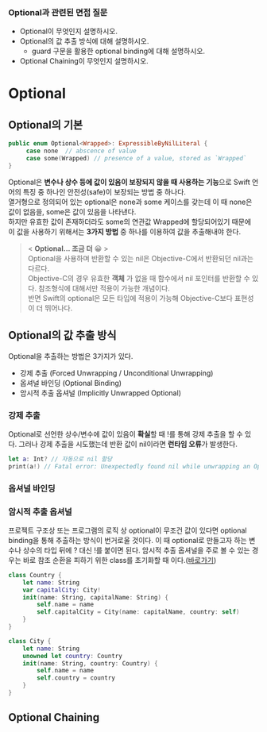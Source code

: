 ### Optional과 관련된 면접 질문

* Optional이 무엇인지 설명하시오.
* Optional의 값 추출 방식에 대해 설명하시오.
  * guard 구문을 활용한 optional binding에 대해 설명하시오.
* Optional Chaining이 무엇인지 설명하시오.


# Optional

## Optional의 기본

```swift
public enum Optional<Wrapped>: ExpressibleByNilLiteral {
     case none	// abscence of value
     case some(Wrapped)	// presence of a value, stored as `Wrapped`
}
```

Optional은 **변수나 상수 등에 값이 있음이 보장되지 않을 때 사용하는 기능**으로 Swift 언어의 특징 중 하나인 안전성(safe)이 보장되는 방법 중 하나다. <br>
열거형으로 정의되어 있는 optional은 none과 some 케이스를 갖는데 이 때 none은 값이 없음을, some은 값이 있음을 나타낸다. <br>
하지만 유효한 값이 존재하더라도 some의 연관값 Wrapped에 할당되어있기 때문에 이 값을 사용하기 위해서는 **3가지 방법** 중 하나를 이용하여 값을 추출해내야 한다.


> < **Optional... 조금 더** 😀 > <br>
> Optional을 사용하며 반환할 수 있는 nil은 Objective-C에서 반환되던 nil과는 다르다. <br>
> Objective-C의 경우 유효한 **객체** 가 없을 때 함수에서 nil 포인터를 반환할 수 있다. 참조형식에 대해서만 적용이 가능한 개념이다. <br>
> 반면 Swift의 optional은 모든 타입에 적용이 가능해 Objective-C보다 표현성이 더 뛰어나다.

## Optional의 값 추출 방식

Optional을 추출하는 방법은 3가지가 있다.

* 강제 추출 (Forced Unwrapping / Unconditional Unwrapping)
* 옵셔널 바인딩 (Optional Binding)
* 암시적 추출 옵셔널 (Implicitly Unwrapped Optional)

### 강제 추출

Optional로 선언한 상수/변수에 값이 있음이 **확실**할 때 !를 통해 강제 추출을 할 수 있다. 그러나 강제 추출을 시도했는데 반환 값이 nil이라면 **런타임 오류**가 발생한다.

```swift
let a: Int? // 자동으로 nil 할당
print(a!) // Fatal error: Unexpectedly found nil while unwrapping an Optional value
```

### 옵셔널 바인딩

### 암시적 추출 옵셔널

프로젝트 구조상 또는 프로그램의 로직 상 optional이 무조건 값이 있다면 optional binding을 통해 추출하는 방식이 번거로울 것이다. 이 때 optional로 만들고자 하는 변수나 상수의 타입 뒤에 ? 대신 !를 붙이면 된다. 암시적 추출 옵셔널을 주로 볼 수 있는 경우는 바로 참조 순환을 피하기 위한 class를 초기화할 때 이다.([바로가기](https://docs.swift.org/swift-book/LanguageGuide/AutomaticReferenceCounting.html#ID55)) 

```swift
class Country {
    let name: String
    var capitalCity: City!
    init(name: String, capitalName: String) {
        self.name = name
        self.capitalCity = City(name: capitalName, country: self)
    }
}

class City {
    let name: String
    unowned let country: Country
    init(name: String, country: Country) {
        self.name = name
        self.country = country
    }
}
```

## Optional Chaining
